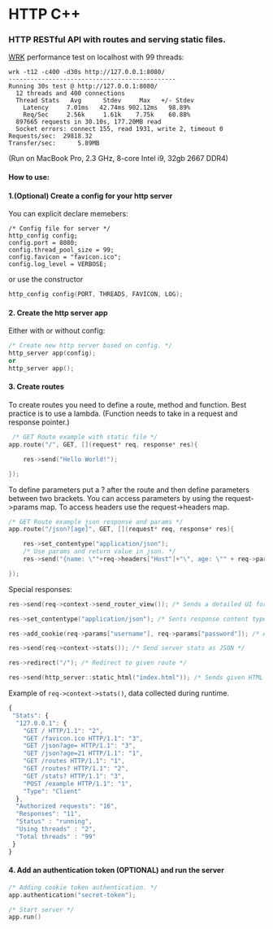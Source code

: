 # HTTP C++

### HTTP RESTful API with routes and serving static files.

[WRK](https://github.com/wg/wrk) performance test on localhost with 99 threads:
```
wrk -t12 -c400 -d30s http://127.0.0.1:8080/
----------------------------------------------
Running 30s test @ http://127.0.0.1:8080/
  12 threads and 400 connections
  Thread Stats   Avg      Stdev     Max   +/- Stdev
    Latency     7.01ms   42.74ms 902.12ms   98.89%
    Req/Sec     2.56k     1.61k    7.75k    60.88%
  897665 requests in 30.10s, 177.20MB read
  Socket errors: connect 155, read 1931, write 2, timeout 0
Requests/sec:  29818.32
Transfer/sec:      5.89MB
```
(Run on MacBook Pro, 2.3 GHz, 8-core Intel i9, 32gb 2667 DDR4)

#### How to use: 

#### 1.(Optional) Create a config for your http server

You can explicit declare memebers:
```c+
/* Config file for server */
http_config config;
config.port = 8080;
config.thread_pool_size = 99;
config.favicon = "favicon.ico";
config.log_level = VERBOSE;
```
or use the constructor
```c++
http_config config(PORT, THREADS, FAVICON, LOG);
```

#### 2. Create the http server app

Either with or without config:
```c++
/* Create new http server based on config. */
http_server app(config);
or
http_server app();
```

#### 3. Create routes

To create routes you need to define a route, method and function. Best practice is to use a lambda.
(Function needs to take in a request and response pointer.)
```c++
 /* GET Route example with static file */
app.route("/", GET, [](request* req, response* res){

    res->send("Hello World!");

});
```

To define parameters put a ? after the route and then define parameters between two brackets.
You can access parameters by using the request->params map.
To access headers use the request->headers map.
```c++
/* GET Route example json response and params */
app.route("/json?[age]", GET, [](request* req, response* res){

    res->set_contentype("application/json");
    /* Use params and return value in json. */
    res->send("{name: \""+req->headers["Host"]+"\", age: \"" + req->params["age"] + "\"}");

});
```

Special responses:
```c++
res->send(req->context->send_router_view()); /* Sends a detailed UI for all current routes */

res->set_contentype("application/json"); /* Sents response content type, default is text/html */

res->add_cookie(req->params["username"], req->params["password"]); /* Add a response cookie */

res->send(req->context->stats()); /* Send server stats as JSON */ 

res->redirect("/"); /* Redirect to given route */

res->send(http_server::static_html("index.html")); /* Sends given HTML file as response */
```
Example of ```req->context->stats()```, data collected during runtime.
```javascript
{
 "Stats": {
  "127.0.0.1": {
    "GET / HTTP/1.1": "2",
    "GET /favicon.ico HTTP/1.1": "3",
    "GET /json?age= HTTP/1.1": "3",
    "GET /json?age=21 HTTP/1.1": "1",
    "GET /routes HTTP/1.1": "1",
    "GET /routes? HTTP/1.1": "2",
    "GET /stats? HTTP/1.1": "3",
    "POST /example HTTP/1.1": "1",
    "Type": "Client"
  },
  "Authorized requests": "16",
  "Responses": "11",
  "Status" : "running", 
  "Using threads" : "2", 
  "Total threads" : "99" 
 }
}
```

#### 4. Add an authentication token (OPTIONAL) and run the server
```c++
/* Adding cookie token authentication. */
app.authentication("secret-token"); 

/* Start server */
app.run()
```

